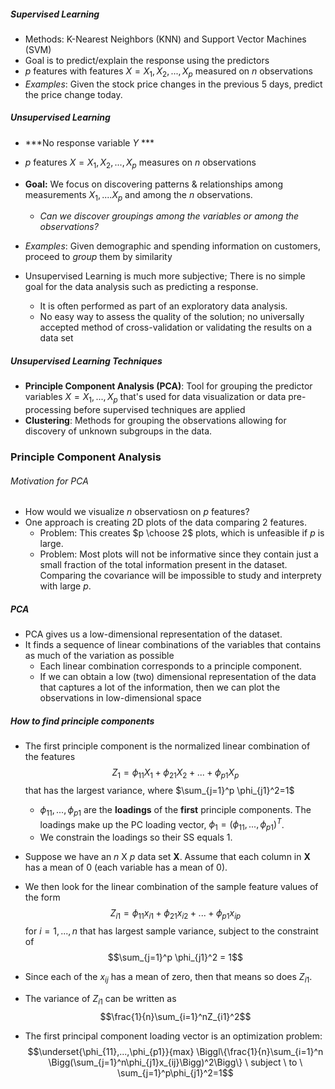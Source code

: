 ##### Supervised Learning
- Methods: K-Nearest Neighbors (KNN) and Support Vector Machines (SVM)
- Goal is to predict/explain the response using the predictors
- $p$ features with features $X=X_1, X_2, ..., X_p$ measured on $n$ observations
- *Examples*: Given the stock price changes in the previous 5 days, predict the price change today.

##### Unsupervised Learning
- ***No response variable $Y$ ***
- $p$ features ${X = X_1, X_2, ..., X_p}$ measures on $n$ observations
- **Goal:** We focus on discovering patterns & relationships among measurements $X_1, .... X_p$ and among the $n$ observations.
	- *Can we discover groupings among the variables or among the observations?*
- *Examples*: Given demographic and spending information on customers, proceed to *group* them by similarity

- Unsupervised Learning is much more subjective; There is no simple goal for the data analysis such as predicting a response.
	- It is often performed as part of an exploratory data analysis.
	- No easy way to assess the quality of the solution; no universally accepted method of cross-validation or validating the results on a data set

##### Unsupervised Learning Techniques
- **Principle Component Analysis (PCA)**: Tool for grouping the predictor variables $X = X_1,...,X_p$ that's used for data visualization or data pre-processing before supervised techniques are applied
- **Clustering**: Methods for grouping the observations allowing for discovery of unknown subgroups in the data.

### Principle Component Analysis
###### Motivation for PCA
- How would we visualize $n$ observatiosn on $p$ features?
- One approach is creating 2D plots of the data comparing 2 features.
	- Problem: This creates $p \choose 2$ plots, which is unfeasible if $p$ is large.
	- Problem: Most plots will not be informative since they contain just a small fraction of the total information present in the dataset. Comparing the covariance will be impossible to study and interprety with large $p$. 

##### PCA
- PCA gives us a low-dimensional representation of the dataset.
- It finds a sequence of linear combinations of the variables that contains as much of the variation as possible
	- Each linear combination corresponds to a principle component.
	- If we can obtain a low (two) dimensional representation of the data that captures a lot of the information, then we can plot the observations in low-dimensional space

##### How to find principle components
- The first principle component is the normalized linear combination of the features $$Z_1 = \phi_{11}X_1+\phi_{21}X_2+...+\phi_{p1}X_p$$ that has the largest variance, where $\sum_{j=1}^p \phi_{j1}^2=1$
	- $\phi_{11},...,\phi_{p1}$ are the **loadings** of the **first** principle components. The loadings make up the PC loading vector, $\phi_1 = (\phi_{11},...,\phi_{p1})^T$.
	- We constrain the loadings so their SS equals 1.

- Suppose we have an $n$ X $p$ data set **X**. Assume that each column in **X** has a mean of 0 (each variable has a mean of 0).
- We then look for the linear combination of the sample feature values of the form $$Z_{i1} = \phi_{11}x_{i1} + \phi_{21}x_{i2} + ... + \phi_{p1}x_{ip}$$ for $i = 1,...,n$ that has largest sample variance, subject to the constraint of $$\sum_{j=1}^p \phi_{j1}^2 = 1$$
- Since each of the $x_{ij}$ has a mean of zero, then that means so does $Z_{i1}$.
- The variance of $Z_{i1}$ can be written as $$\frac{1}{n}\sum_{i=1}^nZ_{i1}^2$$
- The first principal component loading vector is an optimization problem: $$\underset{\phi_{11},...,\phi_{p1}}{max} \Biggl\{\frac{1}{n}\sum_{i=1}^n \Bigg(\sum_{j=1}^n\phi_{j1}x_{ij}\Bigg)^2\Bigg\} \ subject \ to \ \sum_{j=1}^p\phi_{j1}^2=1$$


